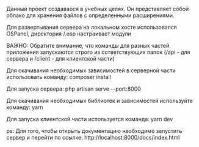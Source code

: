 Данный проект создаваося в учебных целях. Он представляет собой облако для хранения файлов с определенными расширениями.


Для развертывания сервера на локальном хосте использовался OSPanel, директория /.osp настраивает модули

ВАЖНО: Обратите внимание, что команды для разных частей приложения запускаются строго из сответствующих папок (/api - для сервера и /client - для клиентской части)

Для скачивания необходимых зависимостей в серверной части использовать команду: 
    composer install

Для запуска сервера: 
    php artisan serve --port:8000

Для скачивания необходимых библиотек и зависимостей используйте команду: 
    yarn

Для запуска клиентской части используется команда: 
    yarn dev

ps: Для того, чтобы открыть документацию необходимо запустить сервер и перейти по ссылке:
    http://localhost:8000/docs/index.html

